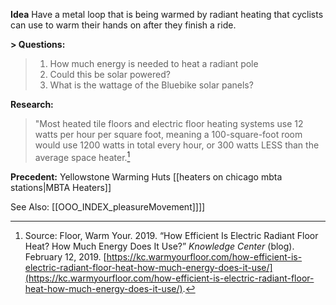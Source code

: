**Idea**
Have a metal loop that is being warmed by radiant heating that cyclists can use to warm their hands on after they finish a ride. 


**> Questions:** 
> 1. How much energy is needed to heat a radiant pole
> 2. Could this be solar powered? 
> 3. What is the wattage of the Bluebike solar panels? 


**Research:** 
>"Most heated tile floors and electric floor heating systems use 12 watts per hour per square foot, meaning a 100-square-foot room would use 1200 watts in total every hour, or 300 watts LESS than the average space heater.[^1]

**Precedent:** 
Yellowstone Warming Huts
[[heaters on chicago mbta stations|MBTA Heaters]]

See Also: [[OOO_INDEX_pleasureMovement]]]]


[^1]: Source: Floor, Warm Your. 2019. “How Efficient Is Electric Radiant Floor Heat? How Much Energy Does It Use?” _Knowledge Center_ (blog). February 12, 2019. [https://kc.warmyourfloor.com/how-efficient-is-electric-radiant-floor-heat-how-much-energy-does-it-use/](https://kc.warmyourfloor.com/how-efficient-is-electric-radiant-floor-heat-how-much-energy-does-it-use/).
